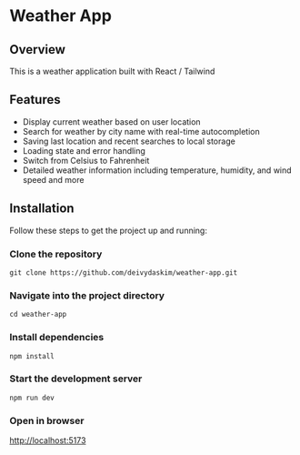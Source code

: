 # Weather App

## Overview
This is a weather application built with React / Tailwind

## Features
- Display current weather based on user location
- Search for weather by city name with real-time autocompletion
- Saving last location and recent searches to local storage
- Loading state and error handling
- Switch from Celsius to Fahrenheit
- Detailed weather information including temperature, humidity, and wind speed and more

## Installation
Follow these steps to get the project up and running:

### Clone the repository
```git clone https://github.com/deivydaskim/weather-app.git```
### Navigate into the project directory
```cd weather-app```
### Install dependencies
```npm install```
### Start the development server
```npm run dev```
### Open in browser
[http://localhost:5173](http://localhost:5173)
